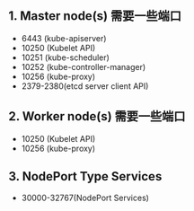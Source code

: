 ## 1. Master node(s) 需要一些端口

* 6443  (kube-apiserver)
* 10250 (Kubelet API)
* 10251 (kube-scheduler)
* 10252 (kube-controller-manager)
* 10256 (kube-proxy)
* 2379-2380(etcd server client API)

## 2. Worker node(s) 需要一些端口

* 10250 (Kubelet API)
* 10256 (kube-proxy)

## 3. NodePort Type Services

* 30000-32767(NodePort Services)
